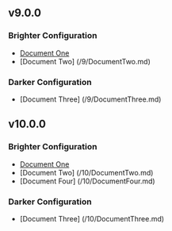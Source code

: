## v9.0.0

### Brighter Configuration

* [Document One](/v9.0.0/DocumentOne.md)
* [Document Two] (/9/DocumentTwo.md)

### Darker Configuration
* [Document Three] (/9/DocumentThree.md)

## v10.0.0

### Brighter Configuration

* [Document One](/v10.0.0/DocumentOne.md)
* [Document Two] (/10/DocumentTwo.md)
* [Document Four] (/10/DocumentFour.md)

### Darker Configuration

* [Document Three] (/10/DocumentThree.md)


